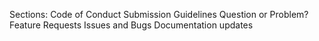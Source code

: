 Sections:
Code of Conduct
Submission Guidelines
Question or Problem?
Feature Requests
Issues and Bugs
Documentation updates
